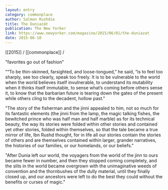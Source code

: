 ```yaml
---
layout: entry
category: commonplace
author: Salmon Rushdie
title: The Duniazát
publication: The New Yorker
link: https://www.newyorker.com/magazine/2015/06/01/the-duniazat
date: 2015-06-10
---
```


[[2015]] / [[commonplace]] / 

"favorites go out of fashion"
 
"“To be thin-skinned, farsighted, and loose-tongued,” he said, “is to feel too sharply, see too clearly, speak too freely. It is to be vulnerable to the world when the world believes itself invulnerable, to understand its mutability when it thinks itself immutable, to sense what’s coming before others sense it, to know that the barbarian future is tearing down the gates of the present while others cling to the decadent, hollow past."

"The story of the fisherman and the jinni appealed to him, not so much for its fantastic elements (the jinni from the lamp, the magic talking fishes, the bewitched prince who was half man and half marble) as for its technical beauty, the way its stories were folded within other stories and contained yet other stories, folded within themselves, so that the tale became a true mirror of life, Ibn Rushd thought, for in life all our stories contain the stories of others and are themselves contained within larger, grander narratives, the histories of our families, or our homelands, or our beliefs."

"After Dunia left our world, the voyagers from the world of the jinn to ours became fewer in number, and then they stopped coming completely, and the slits in the world became overgrown with the unimaginative weeds of convention and the thornbushes of the dully material, until they finally closed up, and our ancestors were left to do the best they could without the benefits or curses of magic."